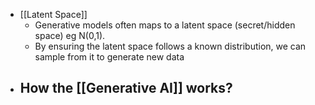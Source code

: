 - [[Latent Space]]
	- Generative models often maps to a latent space (secret/hidden space) eg N(0,1).
	- By ensuring the latent space follows a known distribution, we can sample from it to generate new data
- How the [[Generative AI]] works?
	-